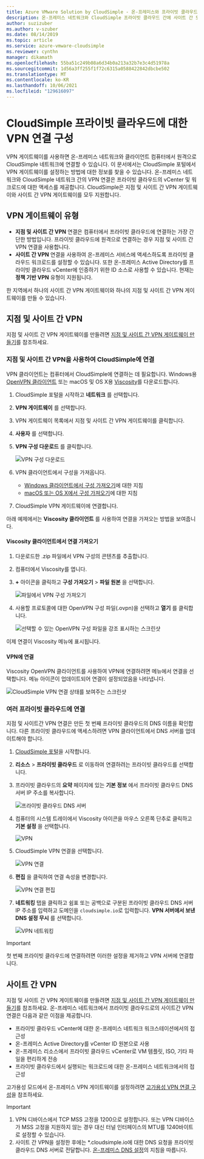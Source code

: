 ```yaml
---
title: Azure VMware Solution by CloudSimple - 온-프레미스와 프라이빗 클라우드 간에 VPN 구성
description: 온-프레미스 네트워크와 CloudSimple 프라이빗 클라우드 간에 사이트 간 또는 지점 및 사이트 간 VPN 연결을 구성하는 방법을 설명합니다.
author: suzizuber
ms.author: v-szuber
ms.date: 08/14/2019
ms.topic: article
ms.service: azure-vmware-cloudsimple
ms.reviewer: cynthn
manager: dikamath
ms.openlocfilehash: 55ba51c249b08a6d34b0a213a32b7e3c4d51978a
ms.sourcegitcommit: 1d56a3ff255f1f72c6315a0588422842dbcbe502
ms.translationtype: MT
ms.contentlocale: ko-KR
ms.lasthandoff: 10/06/2021
ms.locfileid: "129616097"
---
```

# <a name="configure-a-vpn-connection-to-your-cloudsimple-private-cloud"></a>CloudSimple 프라이빗 클라우드에 대한 VPN 연결 구성

VPN 게이트웨이를 사용하면 온-프레미스 네트워크와 클라이언트 컴퓨터에서 원격으로 CloudSimple 네트워크에 연결할 수 있습니다.  이 문서에서는 CloudSimple 포털에서 VPN 게이트웨이를 설정하는 방법에 대한 정보를 찾을 수 있습니다.  온-프레미스 네트워크와 CloudSimple 네트워크 간의 VPN 연결은 프라이빗 클라우드의 vCenter 및 워크로드에 대한 액세스를 제공합니다. CloudSimple은 지점 및 사이트 간 VPN 게이트웨이와 사이트 간 VPN 게이트웨이를 모두 지원합니다.

## <a name="vpn-gateway-types"></a>VPN 게이트웨이 유형

* **지점 및 사이트 간 VPN** 연결은 컴퓨터에서 프라이빗 클라우드에 연결하는 가장 간단한 방법입니다. 프라이빗 클라우드에 원격으로 연결하는 경우 지점 및 사이트 간 VPN 연결을 사용합니다.
* **사이트 간 VPN** 연결을 사용하여 온-프레미스 서비스에 액세스하도록 프라이빗 클라우드 워크로드를 설정할 수 있습니다. 또한 온-프레미스 Active Directory를 프라이빗 클라우드 vCenter에 인증하기 위한 ID 소스로 사용할 수 있습니다.  현재는 **정책 기반 VPN** 유형이 지원됩니다.

한 지역에서 하나의 사이트 간 VPN 게이트웨이와 하나의 지점 및 사이트 간 VPN 게이트웨이를 만들 수 있습니다.

## <a name="point-to-site-vpn"></a>지점 및 사이트 간 VPN

지점 및 사이트 간 VPN 게이트웨이를 만들려면 [지점 및 사이트 간 VPN 게이트웨이 만들기](vpn-gateway.md#create-point-to-site-vpn-gateway)를 참조하세요.

### <a name="connect-to-cloudsimple-using-point-to-site-vpn"></a>지점 및 사이트 간 VPN을 사용하여 CloudSimple에 연결

VPN 클라이언트는 컴퓨터에서 CloudSimple에 연결하는 데 필요합니다.  Windows용 [OpenVPN 클라이언트](https://openvpn.net/community-downloads/) 또는 macOS 및 OS X용 [Viscosity](https://www.sparklabs.com/viscosity/download/)를 다운로드합니다.

1. CloudSimple 포털을 시작하고 **네트워크** 를 선택합니다.
2. **VPN 게이트웨이** 를 선택합니다.
3. VPN 게이트웨이 목록에서 지점 및 사이트 간 VPN 게이트웨이를 클릭합니다.
4. **사용자** 를 선택합니다.
5. **VPN 구성 다운로드** 를 클릭합니다.

    ![VPN 구성 다운로드](media/download-p2s-vpn-configuration.png)

6. VPN 클라이언트에서 구성을 가져옵니다.

    * [Windows 클라이언트에서 구성 가져오기](https://openvpn.net/vpn-server-resources/connecting-to-access-server-with-windows/#openvpn-open-source-openvpn-gui-program)에 대한 지침
    * [macOS 또는 OS X에서 구성 가져오기](https://www.sparklabs.com/support/kb/article/getting-started-with-viscosity-mac/#creating-your-first-connection)에 대한 지침

7. CloudSimple VPN 게이트웨이에 연결합니다.

아래 예제에서는 **Viscosity 클라이언트** 를 사용하여 연결을 가져오는 방법을 보여줍니다.

#### <a name="import-connection-on-viscosity-client"></a>Viscosity 클라이언트에서 연결 가져오기

1. 다운로드한 .zip 파일에서 VPN 구성의 콘텐츠를 추출합니다.

2. 컴퓨터에서 Viscosity를 엽니다.

3. **+** 아이콘을 클릭하고 **구성 가져오기** > **파일 원본** 을 선택합니다.

    ![파일에서 VPN 구성 가져오기](media/import-p2s-vpn-config.png)

4. 사용할 프로토콜에 대한 OpenVPN 구성 파일(.ovpn)을 선택하고 **열기** 를 클릭합니다.

    ![선택할 수 있는 OpenVPN 구성 파일을 강조 표시하는 스크린샷](media/import-p2s-vpn-config-choose-ovpn.png)

이제 연결이 Viscosity 메뉴에 표시됩니다.

#### <a name="connect-to-the-vpn"></a>VPN에 연결

Viscosity OpenVPN 클라이언트를 사용하여 VPN에 연결하려면 메뉴에서 연결을 선택합니다. 메뉴 아이콘이 업데이트되어 연결이 설정되었음을 나타냅니다.

![CloudSimple VPN 연결 상태를 보여주는 스크린샷](media/vis03.png)

### <a name="connecting-to-multiple-private-clouds"></a>여러 프라이빗 클라우드에 연결

지점 및 사이트간 VPN 연결은 만든 첫 번째 프라이빗 클라우드의 DNS 이름을 확인합니다. 다른 프라이빗 클라우드에 액세스하려면 VPN 클라이언트에서 DNS 서버를 업데이트해야 합니다.

1. [CloudSimple 포털](access-cloudsimple-portal.md)을 시작합니다.

2. **리소스** > **프라이빗 클라우드** 로 이동하여 연결하려는 프라이빗 클라우드를 선택합니다.

3. 프라이빗 클라우드의 **요약** 페이지에 있는 **기본 정보** 에서 프라이빗 클라우드 DNS 서버 IP 주소를 복사합니다.

    ![프라이빗 클라우드 DNS 서버](media/private-cloud-dns-server.png)

4. 컴퓨터의 시스템 트레이에서 Viscosity 아이콘을 마우스 오른쪽 단추로 클릭하고 **기본 설정** 을 선택합니다.

    ![VPN](media/vis00.png)

5. CloudSimple VPN 연결을 선택합니다.

    ![VPN 연결](media/viscosity-client.png)

6. **편집** 을 클릭하여 연결 속성을 변경합니다.

    ![VPN 연결 편집](media/viscosity-edit-connection.png)

7. **네트워킹** 탭을 클릭하고 쉼표 또는 공백으로 구분된 프라이빗 클라우드 DNS 서버 IP 주소를 입력하고 도메인을 ```cloudsimple.io```로 입력합니다.  **VPN 서버에서 보낸 DNS 설정 무시** 를 선택합니다.

    ![VPN 네트워킹](media/viscosity-edit-connection-networking.png)

> [!IMPORTANT]
> 첫 번째 프라이빗 클라우드에 연결하려면 이러한 설정을 제거하고 VPN 서버에 연결합니다.

## <a name="site-to-site-vpn"></a>사이트 간 VPN

지점 및 사이트 간 VPN 게이트웨이를 만들려면 [지점 및 사이트 간 VPN 게이트웨이 만들기](vpn-gateway.md#set-up-a-site-to-site-vpn-gateway)를 참조하세요.  온-프레미스 네트워크에서 프라이빗 클라우드로의 사이트간 VPN 연결은 다음과 같은 이점을 제공합니다.  

* 프라이빗 클라우드 vCenter에 대한 온-프레미스 네트워크 워크스테이션에서의 접근성
* 온-프레미스 Active Directory를 vCenter ID 원본으로 사용
* 온-프레미스 리소스에서 프라이빗 클라우드 vCenter로 VM 템플릿, ISO, 기타 파일을 편리하게 전송
* 프라이빗 클라우드에서 실행되는 워크로드에 대한 온-프레미스 네트워크에서의 접근성

고가용성 모드에서 온-프레미스 VPN 게이트웨이를 설정하려면 [고가용성 VPN 연결 구성](high-availability-vpn-connection.md)을 참조하세요.

> [!IMPORTANT]
>    1. VPN 디바이스에서 TCP MSS 고정을 1200으로 설정합니다. 또는 VPN 디바이스가 MSS 고정을 지원하지 않는 경우 대신 터널 인터페이스의 MTU를 1240바이트로 설정할 수 있습니다.
> 2. 사이트 간 VPN을 설정한 후에는 *.cloudsimple.io에 대한 DNS 요청을 프라이빗 클라우드 DNS 서버로 전달합니다.  [온-프레미스 DNS 설정](on-premises-dns-setup.md)의 지침을 따릅니다.
